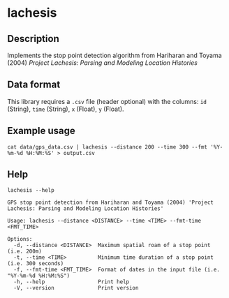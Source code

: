 # lachesis

## Description

Implements the stop point detection algorithm from Hariharan and Toyama (2004) *Project Lachesis: Parsing and Modeling Location Histories*

## Data format

This library requires a `.csv` file (header optional) with the columns: `id` (String), `time` (String), `x` (Float), `y` (Float).

## Example usage

``` {shell}
cat data/gps_data.csv | lachesis --distance 200 --time 300 --fmt '%Y-%m-%d %H:%M:%S' > output.csv
```

## Help

```
lachesis --help
```

```
GPS stop point detection from Hariharan and Toyama (2004) 'Project Lachesis: Parsing and Modeling Location Histories'

Usage: lachesis --distance <DISTANCE> --time <TIME> --fmt-time <FMT_TIME>

Options:
  -d, --distance <DISTANCE>  Maximum spatial roam of a stop point (i.e. 200m)
  -t, --time <TIME>          Minimum time duration of a stop point (i.e. 300 seconds)
  -f, --fmt-time <FMT_TIME>  Format of dates in the input file (i.e. "%Y-%m-%d %H:%M:%S")
  -h, --help                 Print help
  -V, --version              Print version
```